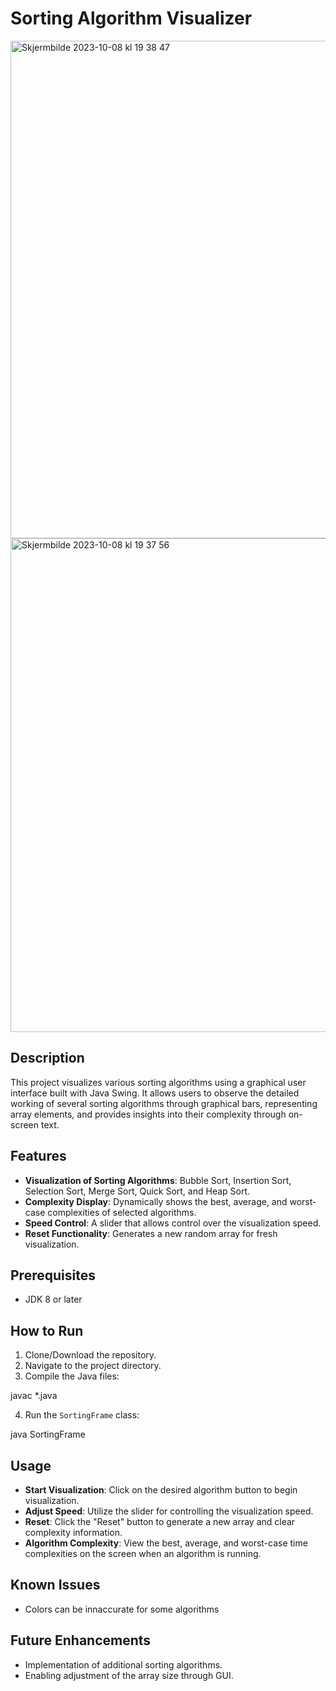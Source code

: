 # Sorting Algorithm Visualizer
<img width="796" alt="Skjermbilde 2023-10-08 kl  19 38 47" src="https://github.com/majawalde/sorting-algorithms-visualizer/assets/39059923/12bba08f-fd7d-4a97-b908-2e5d6a2501c8">
<img width="790" alt="Skjermbilde 2023-10-08 kl  19 37 56" src="https://github.com/majawalde/sorting-algorithms-visualizer/assets/39059923/8f638c10-91da-476c-bcd0-82fc56209bc3">

## Description
This project visualizes various sorting algorithms using a graphical user interface built with Java Swing. It allows users to observe the detailed working of several sorting algorithms through graphical bars, representing array elements, and provides insights into their complexity through on-screen text.

## Features
- **Visualization of Sorting Algorithms**: Bubble Sort, Insertion Sort, Selection Sort, Merge Sort, Quick Sort, and Heap Sort.
- **Complexity Display**: Dynamically shows the best, average, and worst-case complexities of selected algorithms.
- **Speed Control**: A slider that allows control over the visualization speed.
- **Reset Functionality**: Generates a new random array for fresh visualization.

## Prerequisites
- JDK 8 or later

## How to Run
1. Clone/Download the repository.
2. Navigate to the project directory.
3. Compile the Java files: 

javac *.java

4. Run the `SortingFrame` class:

java SortingFrame


## Usage
- **Start Visualization**: Click on the desired algorithm button to begin visualization.
- **Adjust Speed**: Utilize the slider for controlling the visualization speed.
- **Reset**: Click the "Reset" button to generate a new array and clear complexity information.
- **Algorithm Complexity**: View the best, average, and worst-case time complexities on the screen when an algorithm is running.

## Known Issues
- Colors can be innaccurate for some algorithms

## Future Enhancements
- Implementation of additional sorting algorithms.
- Enabling adjustment of the array size through GUI.



